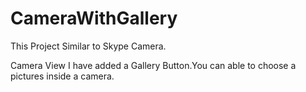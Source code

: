# CameraWithGallery

This Project Similar to Skype Camera.

Camera View I have added a Gallery Button.You can able to choose a pictures inside a camera.
